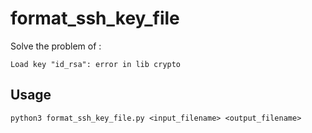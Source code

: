 # format_ssh_key_file

Solve the problem of :

```
Load key "id_rsa": error in lib crypto
```

## Usage

```
python3 format_ssh_key_file.py <input_filename> <output_filename>
```
